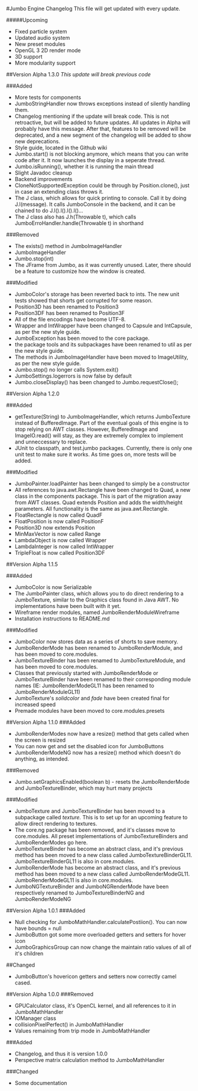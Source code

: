 #Jumbo Engine Changelog
This file will get updated with every update.

#####Upcoming
* Fixed particle system
* Updated audio system
* New preset modules
* OpenGL 3 2D render mode
* 3D support
* More modularity support

##Version Alpha 1.3.0
*This update will break previous code*

###Added
* More tests for components
* JumboStringHandler now throws exceptions instead of silently handling them.
* Changelog mentioning if the update will break code. This is not retroactive, but will be added to future updates. All updates in Alpha will probably have this message. After that, features to be removed will be deprecated, and a new segment of the changelog will be added to show new deprecations.
* Style guide, located in the Github wiki
* Jumbo.start() is not blocking anymore, which means that you can write code after it. It now launches the display in a seperate thread.
* Jumbo.isRunning(), whether it is running the main thread
* Slight Javadoc cleanup
* Backend improvements
* CloneNotSupportedException could be through by Position.clone(), just in case an extending class throws it.
* The J class, which allows for quick printing to console. Call it by doing J.l(message). It calls JumboConsole in the backend, and it can be chained to do J.l().l().l().l()...
* The J class also has J.h(Throwable t), which calls JumboErroHandler.handle(Throwable t) in shorthand 

###Removed
* The exists() method in JumboImageHandler
* JumboImageHandler
* Jumbo.stop(int)
* The JFrame from Jumbo, as it was currently unused. Later, there should be a feature to customize how the window is created.

###Modified
* JumboColor's storage has been reverted back to ints. The new unit tests showed that shorts get corrupted for some reason.
* Position3D has been renamed to Position3
* Position3DF has been renamed to Position3F
* All of the file encodings have become UTF-8.
* Wrapper and IntWrapper have been changed to Capsule and IntCapsule, as per the new style guide.
* JumboException has been moved to the core package.
* the package tools and its subpackages have been renamed to util as per the new style guide.
* The methods in JumboImageHandler have been moved to ImageUtility, as per the new style guide.
* Jumbo.stop() no longer calls System.exit()
* JumboSettings.logerrors is now false by default
* Jumbo.closeDisplay() has been changed to Jumbo.requestClose();

##Version Alpha 1.2.0

###Added
* getTexture(String) to JumboImageHandler, which returns JumboTexture instead of BufferedImage. Part of the eventual goals of this engine is to stop relying on AWT classes. However, BufferedImage and ImageIO.read() will stay, as they are extremely complex to implement and unneccessary to replace.
* JUnit to classpath, and test.jumbo packages. Currently, there is only one unit test to make sure it works. As time goes on, more tests will be added.

###Modified
* JumboPainter.loadPainter has been changed to simply be a constructor
* All references to java.awt.Rectangle have been changed to Quad, a new class in the components package. This is part of the migration away from AWT classes. Quad extends Position and adds the width/height parameters. All functionality is the same as java.awt.Rectangle.
* FloatRectangle is now called QuadF
* FloatPosition is now called PositionF
* Position3D now extends Position
* MinMaxVector is now called Range
* LambdaObject is now called Wrapper
* LambdaInteger is now called IntWrapper
* TripleFloat is now called Position3DF

##Version Alpha 1.1.5

###Added
* JumboColor is now Serializable
* The JumboPainter class, which allows you to do direct rendering to a JumboTexture, similar to the Graphics class found in Java AWT. No implementations have been built with it yet.
* Wireframe render modules, named JumboRenderModuleWireframe
* Installation instructions to README.md

###Modified
* JumboColor now stores data as a series of shorts to save memory.
* JumboRenderMode has been renamed to JumboRenderModule, and has been moved to core.modules.
* JumboTextureBinder has been renamed to JumboTextureModule, and has been moved to core.modules.
* Classes that previously started with JumboRenderMode or JumboTextureBinder have been renamed to their corresponding module names (IE: JumboRenderModeGL11 has been renamed to JumboRenderModuleGL11)
* JumboTexture's *solidcolor* and *fade* have been created final for increased speed
* Premade modules have been moved to core.modules.presets

##Version Alpha 1.1.0
###Added
* JumboRenderModes now have a resize() method that gets called when the screen is resized
* You can now get and set the disabled icon for JumboButtons
* JumboRenderModeNG now has a resize() method which doesn't do anything, as intended.

###Removed
* Jumbo.setGraphicsEnabled(boolean b) - resets the JumboRenderMode and JumboTextureBinder, which may hurt many projects

###Modified
* JumboTexture and JumboTextureBinder has been moved to a subpackage called *texture.* This is to set up for an upcoming feature to allow direct rendering to textures.
* The core.ng package has been removed, and it's classes move to core.modules. All preset implementations of JumboTextureBinders and JumboRenderModes go here.
* JumboTextureBinder has become an abstract class, and it's previous method has been moved to a new class called JumboTextureBinderGL11. JumboTextureBinderGL11 is also in core.modules.
* JumboRenderMode has become an abstract class, and it's previous method has been moved to a new class called JumboRenderModeGL11. JumboRenderModeGL11 is also in core.modules.
* JumboNGTextureBinder and JumboNGRenderMode have been respectively renamed to JumboTextureBinderNG and JumboRenderModeNG

##Version Alpha 1.0.1
###Added
* Null checking for JumboMathHandler.calculatePostiion(). You can now have bounds = null
* JumboButton got some more overloaded getters and setters for hover icon
* JumboGraphicsGroup can now change the maintain ratio values of all of it's children

##Changed
* JumboButton's hovericon getters and setters now correctly camel cased.

##Version Alpha 1.0.0
###Removed
* GPUCalculator class, it's OpenCL kernel, and all references to it in JumboMathHandler
* IOManager class
* collisionPixelPerfect() in JumboMathHandler
* Values remaining from trip mode in JumboMathHandler

###Added
* Changelog, and thus it is version 1.0.0
* Perspective matrix calculation method to JumboMathHandler

###Changed
* Some documentation
